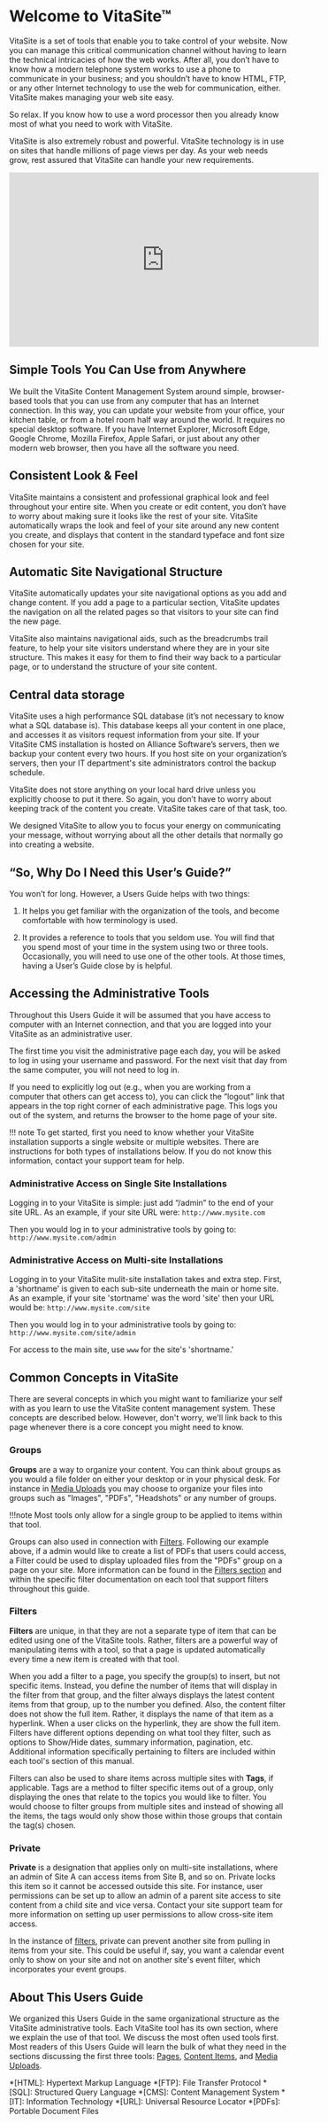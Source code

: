 # Welcome to VitaSite™

VitaSite is a set of tools that enable you to take control of your website. Now you can manage this critical communication channel without having to learn the technical intricacies of how the web works. After all, you don’t have to know how a modern telephone system works to use a phone to communicate in your business; and you shouldn’t have to know HTML, FTP, or any other Internet technology to use the web for communication, either. VitaSite makes managing your web site easy.

So relax. If you know how to use a word processor then you already know most of what you need to work with VitaSite.

VitaSite is also extremely robust and powerful. VitaSite technology is in use on sites that handle millions of page views per day. As your web needs grow, rest assured that VitaSite can handle your new requirements.

<div class="embed-container"><iframe width="560" height="315" src="https://www.youtube.com/embed/FTQbiNvZqaY?rel=0" frameborder="0" allowfullscreen></iframe></div>

## Simple Tools You Can Use from Anywhere

We built the VitaSite Content Management System around simple, browser-based tools that you can use from any computer that has an Internet connection. In this way, you can update your website from your office, your kitchen table, or from a hotel room half way around the world. It requires no special desktop software. If you have Internet Explorer, Microsoft Edge, Google Chrome, Mozilla Firefox, Apple Safari, or just about any other modern web browser, then you have all the software you need.

## Consistent Look & Feel

VitaSite maintains a consistent and professional graphical look and feel throughout your entire site. When you create or edit content, you don’t have to worry about making sure it looks like the rest of your site. VitaSite automatically wraps the look and feel of your site around any new content you create, and displays that content in the standard typeface and font size chosen for your site.

## Automatic Site Navigational Structure

VitaSite automatically updates your site navigational options as you add and change content. If you add a page to a particular section, VitaSite updates the navigation on all the related pages so that visitors to your site can find the new page.

VitaSite also maintains navigational aids, such as the breadcrumbs trail feature, to help your site visitors understand where they are in your site structure. This makes it easy for them to find their way back to a particular page, or to understand the structure of your site content.

## Central data storage

VitaSite uses a high performance SQL database (it’s not necessary to know what a SQL database is). This database keeps all your content in one place, and accesses it as visitors request information from your site. If your VitaSite CMS installation is hosted on Alliance Software’s servers, then we backup your content every two hours. If you host site on your organization’s servers, then your IT department's site administrators control the backup schedule.

VitaSite does not store anything on your local hard drive unless you explicitly choose to put it there. So again, you don’t have to worry about keeping track of the content you create. VitaSite takes care of that task, too.

We designed VitaSite to allow you to focus your energy on communicating your message, without worrying about all the other details that normally go into creating a website.

## “So, Why Do I Need this User’s Guide?”

You won’t for long. However, a Users Guide helps with two things:

1. It helps you get familiar with the organization of the tools, and become comfortable with how terminology is used.

1. It provides a reference to tools that you seldom use. You will find that you spend most of your time in the system using two or three tools. Occasionally, you will need to use one of the other tools. At those times, having a User’s Guide close by is helpful.

## Accessing the Administrative Tools

Throughout this Users Guide it will be assumed that you have access to computer with an Internet connection, and that you are logged into your VitaSite as an administrative user.

The first time you visit the administrative page each day, you will be asked to log in using your username and password. For the next visit that day from the same computer, you will not need to log in.

If you need to explicitly log out (e.g., when you are working from a computer that others can get access to), you can click the “logout” link that appears in the top right corner of each administrative page. This logs you out of the system, and returns the browser to the home page of your site.

!!! note
    To get started, first you need to know whether your VitaSite installation supports a single website or multiple websites. There are instructions for both types of installations below. If you do not know this information, contact your support team for help.

### Administrative Access on Single Site Installations

Logging in to your VitaSite is simple: just add “/admin” to the end of your site URL. As an example, if your site URL were: `http://www.mysite.com`

Then you would log in to your administrative tools by going to: `http://www.mysite.com/admin`

### Administrative Access on Multi-site Installations

Logging in to your VitaSite mulit-site installation takes and extra step. First, a 'shortname' is given to each sub-site underneath the main or home site. As an example, if your site 'stortname' was the word 'site' then your URL would be: `http://www.mysite.com/site`

Then you would log in to your administrative tools by going to: `http://www.mysite.com/site/admin`

For access to the main site, use `www` for the site's 'shortname.'

## Common Concepts in VitaSite

There are several concepts in which you might want to familiarize your self with as you learn to use the VitaSite content management system. These concepts are described below. However, don't worry, we'll link back to this page whenever there is a core concept you might need to know.

### Groups

**Groups** are a way to organize your content. You can think about groups as you would a file folder on either your desktop or in your physical desk. For instance in [Media Uploads](upload.md) you may choose to organize your files into groups such as "Images", "PDFs", "Headshots" or any number of groups.

!!!note
    Most tools only allow for a single group to be applied to items within that tool.

Groups can also used in connection with [Filters](#filters). Following our example above, if a admin would like to create a list of PDFs that users could access, a Filter could be used to display uploaded files from the "PDFs" group on a page on your site. More information can be found in the [Filters section](#filters) and within the specific filter documentation on each tool that support filters throughout this guide.

### Filters

**Filters** are unique, in that they are not a separate type of item that can be edited using one of the VitaSite tools. Rather, filters are a powerful way of manipulating items with a tool, so that a page is updated automatically every time a new item is created with that tool.

When you add a filter to a page, you specify the group(s) to insert, but not specific items. Instead, you define the number of  items that will display in the filter from that group, and the filter always displays the latest content items from that group, up to the number you defined. Also, the content filter does not show the full item. Rather, it displays the name of that item as a hyperlink. When a user clicks on the hyperlink, they are show the full item. Filters have different options depending on what tool they filter, such as options to Show/Hide dates, summary information, pagination, etc. Additional information specifically pertaining to filters are included within each tool's section of this manual.

Filters can also be used to share items across multiple sites with **Tags**, if applicable. Tags are a method to filter specific items out of a group, only displaying the ones that relate to the topics you would like to filter. You would choose to filter groups from multiple sites and instead of showing all the items, the tags would only show those within those groups that contain the tag(s) chosen.

### Private

**Private** is a designation that applies only on multi-site installations, where an admin of Site A can access items from Site B, and so on. Private locks this item so it cannot be accessed outside this site. For instance, user permissions can be set up to allow an admin of a parent site access to site content from a child site and vice versa. Contact your site support team for more information on setting up user permissions to allow cross-site item access.

In the instance of [filters](#filters), private can prevent another site from pulling in items from your site. This could be useful if, say, you want a calendar event only to show on your site and not on another site's event filter, which incorporates your event groups.

## About This Users Guide

We organized this Users Guide in the same organizational structure as the VitaSite administrative tools. Each VitaSite tool has its own section, where we explain the use of that tool. We discuss the most often used tools first. Most readers of this Users Guide will learn the bulk of what they need in the sections discussing the first three tools: [Pages](page.md), [Content Items](content.md), and [Media Uploads](upload.md).

*[HTML]: Hypertext Markup Language
*[FTP]: File Transfer Protocol
*[SQL]: Structured Query Language
*[CMS]: Content Management System
*[IT]: Information Technology
*[URL]: Universal Resource Locator
*[PDFs]: Portable Document Files